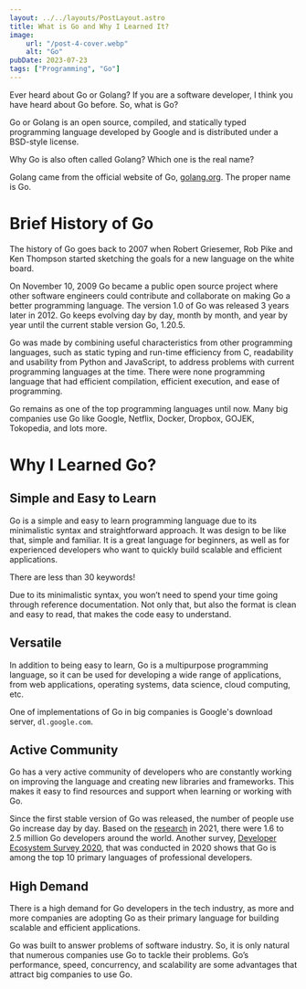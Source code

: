 ```yaml
---
layout: ../../layouts/PostLayout.astro
title: What is Go and Why I Learned It?
image:
    url: "/post-4-cover.webp"
    alt: "Go"
pubDate: 2023-07-23
tags: ["Programming", "Go"]
---
```

Ever heard about Go or Golang? If you are a software developer, I think you have heard about Go before. So, what is Go?

Go or Golang is an open source, compiled, and statically typed programming language developed by Google and is distributed under a BSD-style license.

Why Go is also often called Golang? Which one is the real name?

Golang came from the official website of Go, [golang.org](http://golang.org). The proper name is Go.


# Brief History of Go

The history of Go goes back to 2007 when Robert Griesemer, Rob Pike and Ken Thompson started sketching the goals for a new language on the white board.

On November 10, 2009 Go became a public open source project where other software engineers could contribute and collaborate on making Go a better programming language. The version 1.0 of Go was released 3 years later in 2012. Go keeps evolving day by day, month by month, and year by year until the current stable version Go, 1.20.5.

Go was made by combining useful characteristics from other programming languages, such as static typing and run-time efficiency from C, readability and usability from Python and JavaScript, to address problems with current programming languages at the time. There were none programming language that had efficient compilation, efficient execution, and ease of programming.

Go remains as one of the top programming languages until now. Many big companies use Go like Google, Netflix, Docker, Dropbox, GOJEK, Tokopedia, and lots more.


# Why I Learned Go?

## Simple and Easy to Learn

Go is a simple and easy to learn programming language due to its minimalistic syntax and straightforward approach. It was design to be like that, simple and familiar. It is a great language for beginners, as well as for experienced developers who want to quickly build scalable and efficient applications.

There are less than 30 keywords!

Due to its minimalistic syntax, you won’t need to spend your time going through reference documentation. Not only that, but also the format is clean and easy to read, that makes the code easy to understand.

## Versatile

In addition to being easy to learn, Go is a multipurpose programming language, so it can be used for developing a wide range of applications, from web applications, operating systems, data science, cloud computing, etc.

One of implementations of Go in big companies is Google's download server, `dl.google.com`.

## Active Community

Go has a very active community of developers who are constantly working on improving the language and creating new libraries and frameworks. This makes it easy to find resources and support when learning or working with Go.

Since the first stable version of Go was released, the number of people use Go increase day by day. Based on the [research](https://research.swtch.com/gophercount) in 2021, there were 1.6 to 2.5 million Go developers around the world. Another survey, [Developer Ecosystem Survey 2020](https://www.jetbrains.com/lp/devecosystem-2020/go/), that was conducted in 2020 shows that Go is among the top 10 primary languages of professional developers.

## High Demand

There is a high demand for Go developers in the tech industry, as more and more companies are adopting Go as their primary language for building scalable and efficient applications.

Go was built to answer problems of software industry. So, it is only natural that numerous companies use Go to tackle their problems. Go’s performance, speed, concurrency, and scalability are some advantages that attract big companies to use Go.